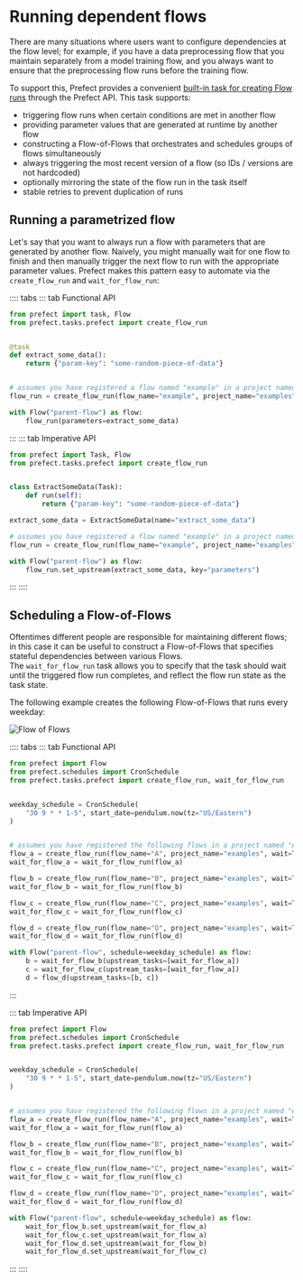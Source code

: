 # Running dependent flows

There are many situations where users want to configure dependencies at the flow level; for example,
if you have a data preprocessing flow that you maintain separately from a model training flow, and you 
always want to ensure that the preprocessing flow runs before the training flow.

To support this, Prefect provides a convenient [built-in task for creating Flow runs](/api/latest/tasks/prefect.html#create-flow-run)
through the Prefect API.  This task supports:
- triggering flow runs when certain conditions are met in another flow
- providing parameter values that are generated at runtime by another flow
- constructing a Flow-of-Flows that orchestrates and schedules groups of flows simultaneously
- always triggering the most recent version of a flow (so IDs / versions are not hardcoded)
- optionally mirroring the state of the flow run in the task itself
- stable retries to prevent duplication of runs

## Running a parametrized flow

Let's say that you want to always run a flow with parameters that are generated by another flow. 
Naively, you might manually wait for one flow to finish and then manually trigger the next flow to run
with the appropriate parameter values.  Prefect makes this pattern easy to automate via the `create_flow_run`
and `wait_for_flow_run`:


:::: tabs
::: tab Functional API
```python
from prefect import task, Flow
from prefect.tasks.prefect import create_flow_run


@task
def extract_some_data():
    return {"param-key": "some-random-piece-of-data"}


# assumes you have registered a flow named "example" in a project named "examples"
flow_run = create_flow_run(flow_name="example", project_name="examples")

with Flow("parent-flow") as flow:
    flow_run(parameters=extract_some_data)
```
:::
::: tab Imperative API
```python
from prefect import Task, Flow
from prefect.tasks.prefect import create_flow_run


class ExtractSomeData(Task):
    def run(self):
        return {"param-key": "some-random-piece-of-data"}

extract_some_data = ExtractSomeData(name="extract_some_data")

# assumes you have registered a flow named "example" in a project named "examples"
flow_run = create_flow_run(flow_name="example", project_name="examples")

with Flow("parent-flow") as flow:
    flow_run.set_upstream(extract_some_data, key="parameters")
```
:::
::::

## Scheduling a Flow-of-Flows

Oftentimes different people are responsible for maintaining different flows; in this case it can be useful
to construct a Flow-of-Flows that specifies stateful dependencies between various Flows.  
The `wait_for_flow_run` task allows you to specify that the task should wait until the triggered flow run completes, 
and reflect the flow run state as the task state.

The following example creates the following Flow-of-Flows that runs every weekday:

![Flow of Flows](/idioms/flow-of-flows.png)

:::: tabs
::: tab Functional API
```python
from prefect import Flow
from prefect.schedules import CronSchedule
from prefect.tasks.prefect import create_flow_run, wait_for_flow_run


weekday_schedule = CronSchedule(
    "30 9 * * 1-5", start_date=pendulum.now(tz="US/Eastern")
)


# assumes you have registered the following flows in a project named "examples"
flow_a = create_flow_run(flow_name="A", project_name="examples", wait=True)
wait_for_flow_a = wait_for_flow_run(flow_a) 

flow_b = create_flow_run(flow_name="B", project_name="examples", wait=True)
wait_for_flow_b = wait_for_flow_run(flow_b)

flow_c = create_flow_run(flow_name="C", project_name="examples", wait=True)
wait_for_flow_c = wait_for_flow_run(flow_c)

flow_d = create_flow_run(flow_name="D", project_name="examples", wait=True)
wait_for_flow_d = wait_for_flow_run(flow_d)

with Flow("parent-flow", schedule=weekday_schedule) as flow:
    b = wait_for_flow_b(upstream_tasks=[wait_for_flow_a])
    c = wait_for_flow_c(upstream_tasks=[wait_for_flow_a])
    d = flow_d(upstream_tasks=[b, c])
```
:::

::: tab Imperative API
```python
from prefect import Flow
from prefect.schedules import CronSchedule
from prefect.tasks.prefect import create_flow_run, wait_for_flow_run


weekday_schedule = CronSchedule(
    "30 9 * * 1-5", start_date=pendulum.now(tz="US/Eastern")
)


# assumes you have registered the following flows in a project named "examples"
flow_a = create_flow_run(flow_name="A", project_name="examples", wait=True)
wait_for_flow_a = wait_for_flow_run(flow_a) 

flow_b = create_flow_run(flow_name="B", project_name="examples", wait=True)
wait_for_flow_b = wait_for_flow_run(flow_b)

flow_c = create_flow_run(flow_name="C", project_name="examples", wait=True)
wait_for_flow_c = wait_for_flow_run(flow_c)

flow_d = create_flow_run(flow_name="D", project_name="examples", wait=True)
wait_for_flow_d = wait_for_flow_run(flow_d)

with Flow("parent-flow", schedule=weekday_schedule) as flow:
    wait_for_flow_b.set_upstream(wait_for_flow_a)
    wait_for_flow_c.set_upstream(wait_for_flow_a)
    wait_for_flow_d.set_upstream(wait_for_flow_b)
    wait_for_flow_d.set_upstream(wait_for_flow_c)
```
:::
::::
